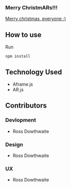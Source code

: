### Merry ChristmARs!!!

[Merry christmas, everyone :)](https://merry-xmas.netlify.com/)

## How to use

Run
```
npm install
```

## Technology Used

* Aframe.js
* AR.js

## Contributors
### Devlopment

* Ross Dowthwaite

### Design

* Ross Dowthwaite

### UX

* Ross Dowthwaite
